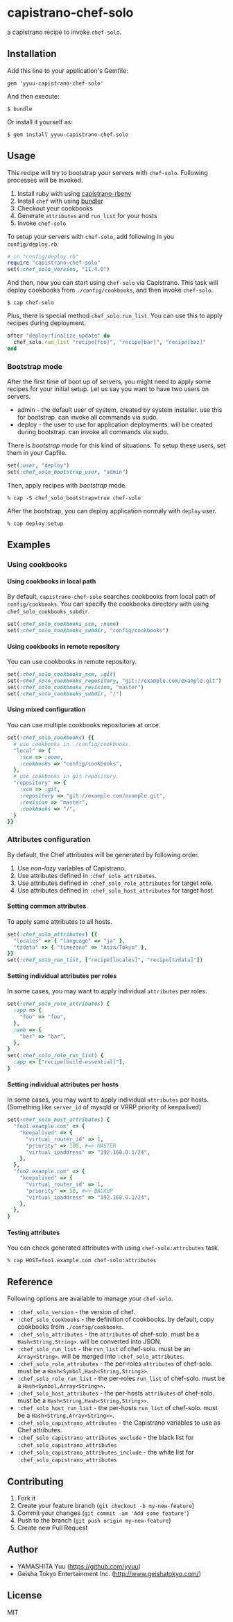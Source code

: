 # capistrano-chef-solo

a capistrano recipe to invoke `chef-solo`.

## Installation

Add this line to your application's Gemfile:

    gem 'yyuu-capistrano-chef-solo'

And then execute:

    $ bundle

Or install it yourself as:

    $ gem install yyuu-capistrano-chef-solo

## Usage

This recipe will try to bootstrap your servers with `chef-solo`. Following processes will be invoked.

1. Install ruby with using [capistrano-rbenv](https://github.com/yyuu/capistrano-rbenv)
2. Install `chef` with using [bundler](http://gembundler.com)
3. Checkout your cookbooks
4. Generate `attributes` and `run_list` for your hosts
5. Invoke `chef-solo`

To setup your servers with `chef-solo`, add following in you `config/deploy.rb`.

```ruby
# in "config/deploy.rb"
require "capistrano-chef-solo"
set(:chef_solo_version, "11.4.0")
```

And then, now you can start using `chef-solo` via Capistrano.
This task will deploy cookbooks from `./config/cookbooks`, and then invoke `chef-solo`.

    $ cap chef-solo

Plus, there is special method `chef_solo.run_list`. You can use this to apply recipes during deployment.

```ruby
after "deploy:finalize_update" do
  chef_solo.run_list "recipe[foo]", "recipe[bar]", "recipe[baz]"
end
```

### Bootstrap mode

After the first time of boot up of servers, you might need to apply some recipes for your initial setup.
Let us say you want to have two users on servers.

* admin - the default user of system, created by system installer. use this for bootstrap. can invoke all commands via sudo.
* deploy - the user to use for application deployments. will be created during bootstrap. can invoke all commands via sudo.

There is _bootstrap_ mode for this kind of situations.
To setup these users, set them in your Capfile.

```ruby
set(:user, "deploy")
set(:chef_solo_bootstrap_user, "admin")
```

Then, apply recipes with _bootstrap_ mode.

    % cap -S chef_solo_bootstrap=true chef-solo

After the bootstrap, you can deploy application normaly with `deploy` user.

    % cap deploy:setup


## Examples

### Using cookbooks

#### Using cookbooks in local path

By default, `capistrano-chef-solo` searches cookbooks from local path of `config/cookbooks`.
You can specify the cookbooks directory with using `chef_solo_cookbooks_subdir`.

```ruby
set(:chef_solo_cookbooks_scm, :none)
set(:chef_solo_cookbooks_subdir, "config/cookbooks")
```

#### Using cookbooks in remote repository

You can use cookbooks in remote repository.

```ruby
set(:chef_solo_cookbooks_scm, :git)
set(:chef_solo_cookbooks_repository, "git://example.com/example.git")
set(:chef_solo_cookbooks_revision, "master")
set(:chef_solo_cookbooks_subdir, "/")
```

#### Using mixed configuration

You can use multiple cookbooks repositories at once.

```ruby
set(:chef_solo_cookbooks) {{
  # use cookbooks in ./config/cookbooks.
  "local" => {
    :scm => :none,
    :cookbooks => "config/cookbooks",
  },
  # use cookbooks in git repository.
  "repository" => {
    :scm => :git,
    :repository => "git://example.com/example.git",
    :revision => "master",
    :cookbooks => "/",
  }
}}
```


### Attributes configuration

By default, the Chef attributes will be generated by following order.

1. Use _non-lazy_ variables of Capistrano.
2. Use attributes defined in `:chef_solo_attributes`.
3. Use attributes defined in `:chef_solo_role_attributes` for target role.
4. Use attributes defined in `:chef_solo_host_attributes` for target host.

#### Setting common attributes

To apply same attributes to all hosts.

```ruby
set(:chef_solo_attributes) {{
  "locales" => { "language" => "ja" },
  "tzdata" => { "timezone" => "Asia/Tokyo" },
}}
set(:chef_solo_run_list, ["recipe[locales]", "recipe[tzdata]"])
```

#### Setting individual attributes per roles

In some cases, you may want to apply individual `attributes` per roles.

```ruby
set(:chef_solo_role_attributes) {
  :app => {
    "foo" => "foo",
  },
  :web => {
    "bar" => "bar",
  },
}
set(:chef_solo_role_run_list) {
  :app => ["recipe[build-essential]"],
}
```

#### Setting individual attributes per hosts

In some cases, you may want to apply individual `attributes` per hosts.
(Something like `server_id` of mysqld or VRRP priority of keepalived)

```ruby
set(:chef_solo_host_attributes) {
  "foo1.example.com" => {
    "keepalived" => {
      "virtual_router_id" => 1,
      "priority" => 100, #=> MASTER
      "virtual_ipaddress" => "192.168.0.1/24",
    },
  },
  "foo2.example.com" => {
    "keepalived" => {
      "virtual_router_id" => 1,
      "priority" => 50, #=> BACKUP
      "virtual_ipaddress" => "192.168.0.1/24",
    },
  },
}
```

#### Testing attributes

You can check generated attributes with using `chef-solo:attributes` task.

    % cap HOST=foo1.example.com chef-solo:attributes


## Reference

Following options are available to manage your `chef-solo`.

 * `:chef_solo_version` - the version of chef.
 * `:chef_solo_cookbooks` - the definition of cookbooks. by default, copy cookbooks from `./config/cookbooks`.
 * `:chef_solo_attributes` - the `attributes` of chef-solo. must be a `Hash<String,String>`. will be converted into JSON.
 * `:chef_solo_run_list` - the `run_list` of chef-solo. must be an `Array<String>`. will be merged into `:chef_solo_attributes`.
 * `:chef_solo_role_attributes` - the per-roles `attributes` of chef-solo. must be a `Hash<Symbol,Hash<String,String>>`.
 * `:chef_solo_role_run_list` - the per-roles `run_list` of chef-solo. must be a `Hash<Symbol,Array<String>>`.
 * `:chef_solo_host_attributes` - the per-hosts `attributes` of chef-solo. must be a `Hash<String,Hash<String,String>>`.
 * `:chef_solo_host_run_list` - the per-hosts `run_list` of chef-solo. must be a `Hash<String,Array<String>>`.
 * `:chef_solo_capistrano_attributes` - the Capistrano variables to use as Chef attributes.
 * `:chef_solo_capistrano_attributes_exclude` - the black list for `:chef_solo_capistrano_attributes`
 * `:chef_solo_capistrano_attributes_include` - the white list for `:chef_solo_capistrano_attributes`


## Contributing

1. Fork it
2. Create your feature branch (`git checkout -b my-new-feature`)
3. Commit your changes (`git commit -am 'Add some feature'`)
4. Push to the branch (`git push origin my-new-feature`)
5. Create new Pull Request

## Author

- YAMASHITA Yuu (https://github.com/yyuu)
- Geisha Tokyo Entertainment Inc. (http://www.geishatokyo.com/)

## License

MIT

